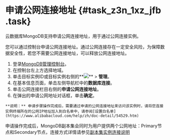 # 申请公网连接地址 {#task_z3n_1xz_jfb .task}

云数据库MongoDB支持申请公网连接地址，用于通过公网连接实例。

您可以通过控制台申请公网连接地址。通过公网连接存在一定安全风险，为保障数据安全性，若您不需要公网连接地址，可以释放公网连接地址。

1.   登录[MongoDB管理控制台](https://mongodb.console.aliyun.com/)。 
2.   在控制台左上方选择地域。 
3.   单击目标实例ID或目标实例右侧的**![](http://static-aliyun-doc.oss-cn-hangzhou.aliyuncs.com/assets/img/18857/153560153210641_zh-CN.png)** \> **管理**。 
4.   在基本信息页面，单击左侧导航栏中的**数据库连接**。 
5.   单击公网连接栏目右侧的**申请公网连接地址**。 
6.   在弹出的申请公网地址对话框，单击**确定**。 

    **说明：** 申请步骤操作完成后，需要通过申请的公网连接地址来访问该实例时，请将您连接实例终端所在的公网IP地址加入到白名单中，请参阅[设置白名单](https://www.alibabacloud.com/help/zh/doc-detail/54529.htm)


申请操作完成后，MongoDB副本集会同时为用户提供两个公网地址：Primary节点和Secondary节点，连接方式详情请参见[副本集实例连接说明](https://www.alibabacloud.com/help/zh/doc-detail/44623.htm)

